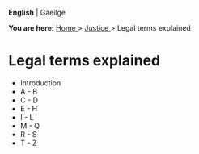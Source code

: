 **English** |  Gaeilge 

**You are here:** [ Home ](/en/) > [ Justice ](/en/justice/) > Legal terms
explained

#  Legal terms explained

  * Introduction 
  * A - B 
  * C - D 
  * E - H 
  * I - L 
  * M - Q 
  * R - S 
  * T - Z 
